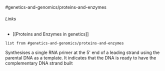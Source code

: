 #genetics-and-genomics/proteins-and-enzymes
###### Links
- [[Proteins and Enzymes in genetics]]
```dataview
list from #genetics-and-genomics/proteins-and-enzymes
```

Synthesises a single RNA primer at the 5' end of a leading strand using the parental DNA as a template. It indicates that the DNA is ready to have the complementary DNA strand built
